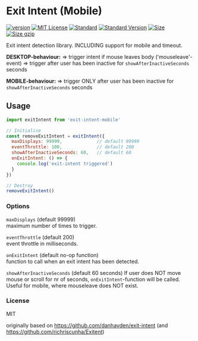 # Exit Intent (Mobile)

[![version][version]](http://npm.im/exit-intent)
[![MIT License][MIT License]](http://opensource.org/licenses/MIT)
[![Standard][Standard]](http://standardjs.com)
[![Standard Version][Standard Version]](https://github.com/conventional-changelog/standard-version)
[![Size][Size]](https://unpkg.com/exit-intent)
[![Size gzip][Size gzip]](https://unpkg.com/exit-intent)

Exit intent detection library. INCLUDING support for mobile and timeout.

**DESKTOP-behaviour:**
 => trigger intent if mouse leaves body ('mouseleave'-event)
 => trigger after user has been inactive for `showAfterInactiveSeconds` seconds

**MOBILE-behaviour:**
=> trigger ONLY after user has been inactive for `showAfterInactiveSeconds` seconds

## Usage

```js
import exitIntent from 'exit-intent-mobile'

// Initialise
const removeExitIntent = exitIntent({
  maxDisplays: 99999,             // default 99999
  eventThrottle: 100,             // default 200
  showAfterInactiveSeconds: 60,   // default 60
  onExitIntent: () => {
    console.log('exit-intent triggered')
  }    
})

// Destroy
removeExitIntent()
```

### Options

`maxDisplays` (default 99999)  
maximum number of times to trigger.

`eventThrottle` (default 200)  
event throttle in milliseconds.

`onExitIntent` (default no-op function)  
function to call when an exit intent has been detected.

`showAfterInactiveSeconds` (default 60 seconds)
If user does NOT move mouse or scroll for nr of seconds, `onExitIntent`-function will be called. Useful for mobile, where mouseleave does NOT exist.

### License

MIT

[version]: https://img.shields.io/npm/v/exit-intent.svg
[MIT License]: https://img.shields.io/npm/l/exit-intent.svg
[Standard]: https://img.shields.io/badge/code%20style-standard-brightgreen.svg
[Standard Version]: https://img.shields.io/badge/release-standard%20version-brightgreen.svg
[Size]: https://badges.herokuapp.com/size/npm/exit-intent
[Size gzip]: https://badges.herokuapp.com/size/npm/exit-intent?gzip=true

originally based on https://github.com/danhayden/exit-intent (and https://github.com/richriscunha/Exitent)

